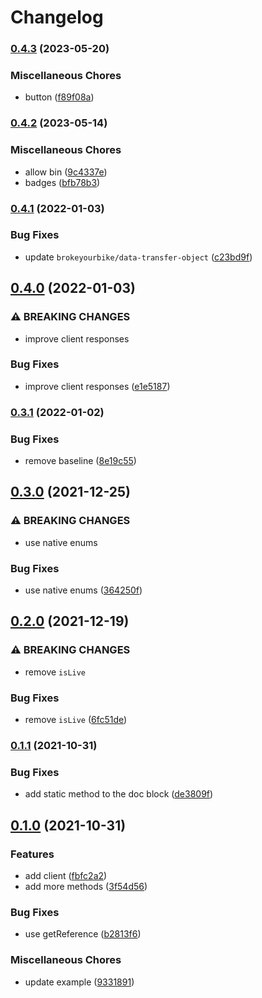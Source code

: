 # Changelog

### [0.4.3](https://www.github.com/brokeyourbike/fidelity-bank-api-client-php/compare/v0.4.2...v0.4.3) (2023-05-20)


### Miscellaneous Chores

* button ([f89f08a](https://www.github.com/brokeyourbike/fidelity-bank-api-client-php/commit/f89f08ad187ef6d6d741c083b0310045f3b4eafd))

### [0.4.2](https://www.github.com/brokeyourbike/fidelity-bank-api-client-php/compare/v0.4.1...v0.4.2) (2023-05-14)


### Miscellaneous Chores

* allow bin ([9c4337e](https://www.github.com/brokeyourbike/fidelity-bank-api-client-php/commit/9c4337e3fa7db7310933126eed2325df83eb471b))
* badges ([bfb78b3](https://www.github.com/brokeyourbike/fidelity-bank-api-client-php/commit/bfb78b367f08d45207663a6f125e34420fed2bbf))

### [0.4.1](https://www.github.com/brokeyourbike/fidelity-bank-api-client-php/compare/v0.4.0...v0.4.1) (2022-01-03)


### Bug Fixes

* update `brokeyourbike/data-transfer-object` ([c23bd9f](https://www.github.com/brokeyourbike/fidelity-bank-api-client-php/commit/c23bd9fe03c72fa9d8ccbafe37722b64dfa51c1f))

## [0.4.0](https://www.github.com/brokeyourbike/fidelity-bank-api-client-php/compare/v0.3.1...v0.4.0) (2022-01-03)


### ⚠ BREAKING CHANGES

* improve client responses

### Bug Fixes

* improve client responses ([e1e5187](https://www.github.com/brokeyourbike/fidelity-bank-api-client-php/commit/e1e51873159af411bbc50068caec3aaf000db8a2))

### [0.3.1](https://www.github.com/brokeyourbike/fidelity-bank-api-client-php/compare/v0.3.0...v0.3.1) (2022-01-02)


### Bug Fixes

* remove baseline ([8e19c55](https://www.github.com/brokeyourbike/fidelity-bank-api-client-php/commit/8e19c553f7d2c752e2bf60d85fd07dd007cf7e1b))

## [0.3.0](https://www.github.com/brokeyourbike/fidelity-bank-api-client-php/compare/v0.2.0...v0.3.0) (2021-12-25)


### ⚠ BREAKING CHANGES

* use native enums

### Bug Fixes

* use native enums ([364250f](https://www.github.com/brokeyourbike/fidelity-bank-api-client-php/commit/364250ff0e1b44a54a4b484402e9948cde0d51b2))

## [0.2.0](https://www.github.com/brokeyourbike/fidelity-bank-api-client-php/compare/v0.1.1...v0.2.0) (2021-12-19)


### ⚠ BREAKING CHANGES

* remove `isLive`

### Bug Fixes

* remove `isLive` ([6fc51de](https://www.github.com/brokeyourbike/fidelity-bank-api-client-php/commit/6fc51dea9a004268dc3aca4cf2ced5a4a001cecf))

### [0.1.1](https://www.github.com/brokeyourbike/fidelity-bank-api-client-php/compare/v0.1.0...v0.1.1) (2021-10-31)


### Bug Fixes

* add static method to the doc block ([de3809f](https://www.github.com/brokeyourbike/fidelity-bank-api-client-php/commit/de3809fde0faf4d0242522397082ce0542b6e1e7))

## [0.1.0](https://www.github.com/brokeyourbike/fidelity-bank-api-client-php/compare/v0.0.1...v0.1.0) (2021-10-31)


### Features

* add client ([fbfc2a2](https://www.github.com/brokeyourbike/fidelity-bank-api-client-php/commit/fbfc2a2863b4141e49e8f511e18c3c6f8a198dea))
* add more methods ([3f54d56](https://www.github.com/brokeyourbike/fidelity-bank-api-client-php/commit/3f54d56adb2365d4efbb079ae2d27315811f6299))


### Bug Fixes

* use getReference ([b2813f6](https://www.github.com/brokeyourbike/fidelity-bank-api-client-php/commit/b2813f69337d9719de45152169c2bff6fc84ad52))


### Miscellaneous Chores

* update example ([9331891](https://www.github.com/brokeyourbike/fidelity-bank-api-client-php/commit/9331891d439cb8851c5120c73e13db483687027b))
